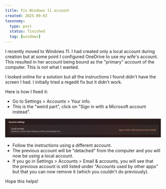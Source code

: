 ```yaml
---
title: Fix Windows 11 account
created: 2025-09-03
taxonomy:
  type: post
  status: finished
  tag: [windows]
---
```


I recently moved to Windows 11.
I had created only a local account during creation but at some point I configured OneDrive to use my wife's account.
This resulted in her account being bound as the "primary" account of the computer.
This is not what I wanted.

I looked online for a solution but all the instructions I found didn't have the screen I had.
I initially tried a regedit fix but it didn't work.

Here is how I fixed it:

* Go to Settings > Accounts > Your info.
* This is the "weird part", click on "Sign in with a Microsoft account instead".

![Fix Windows 11 account](local-account.png)

* Follow the instructions using a different account.
* The previous account will be "detached" from the computer and you will now be using a local account.
* If you go in Settings > Accounts > Email & accounts, you will see that the previous account is still listed under "Accounts used by other apps" but that you can now remove it (which you couldn't do previously).

Hope this helps!
